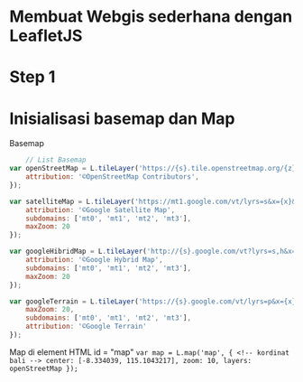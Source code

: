 # Membuat Webgis sederhana dengan LeafletJS

# Step 1
# Inisialisasi basemap dan Map
Basemap
```javascript
    // List Basemap
var openStreetMap = L.tileLayer('https://{s}.tile.openstreetmap.org/{z}/{x}/{y}.png', {
    attribution: '©OpenStreetMap Contributors',
});

var satelliteMap = L.tileLayer('https://mt1.google.com/vt/lyrs=s&x={x}&y={y}&z={z}', {
    attribution: '©Google Satellite Map',
    subdomains: ['mt0', 'mt1', 'mt2', 'mt3'],
    maxZoom: 20
});

var googleHibridMap = L.tileLayer('http://{s}.google.com/vt?lyrs=s,h&x={x}&y={y}&z={z}', {
    attribution: '©Google Hybrid Map',
    subdomains: ['mt0', 'mt1', 'mt2', 'mt3'],
    maxZoom: 20
});

var googleTerrain = L.tileLayer('https://{s}.google.com/vt/lyrs=p&x={x}&y={y}&z={z}', {
    maxZoom: 20,
    subdomains: ['mt0', 'mt1', 'mt2', 'mt3'],
    attribution: '©Google Terrain'
});
```


Map di element HTML id = "map"
`var map = L.map('map', {
    <!-- kordinat bali -->
    center: [-8.334039, 115.1043217],
    zoom: 10,
    layers: openStreetMap
});`
